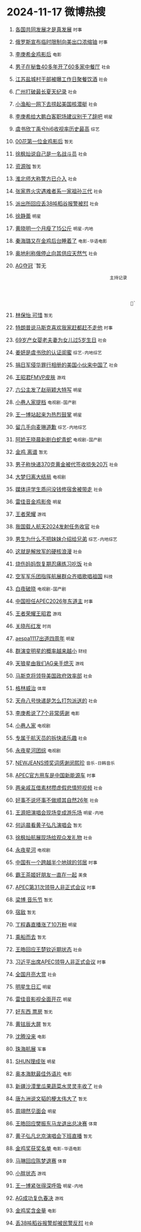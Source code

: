 # 2024-11-17 微博热搜 
1. [各国共同发展才是真发展](https://m.weibo.cn/search?containerid=100103type%3D1%26t%3D10%26q%3D%23%E5%90%84%E5%9B%BD%E5%85%B1%E5%90%8C%E5%8F%91%E5%B1%95%E6%89%8D%E6%98%AF%E7%9C%9F%E5%8F%91%E5%B1%95%23&stream_entry_id=51&isnewpage=1&extparam=seat%3D1%26pos%3D0%26cate%3D10103%26filter_type%3Drealtimehot%26q%3D%2523%25E5%2590%2584%25E5%259B%25BD%25E5%2585%25B1%25E5%2590%258C%25E5%258F%2591%25E5%25B1%2595%25E6%2589%258D%25E6%2598%25AF%25E7%259C%259F%25E5%258F%2591%25E5%25B1%2595%2523%26dgr%3D0%26stream_entry_id%3D51%26c_type%3D51%26display_time%3D1731795750%26pre_seqid%3D1731795750328039712676) `时事` 

2. [俄罗斯宣布临时限制向美出口浓缩铀](https://m.weibo.cn/search?containerid=100103type%3D1%26t%3D10%26q%3D%23%E4%BF%84%E7%BD%97%E6%96%AF%E5%AE%A3%E5%B8%83%E4%B8%B4%E6%97%B6%E9%99%90%E5%88%B6%E5%90%91%E7%BE%8E%E5%87%BA%E5%8F%A3%E6%B5%93%E7%BC%A9%E9%93%80%23&stream_entry_id=31&isnewpage=1&extparam=seat%3D1%26filter_type%3Drealtimehot%26flag%3D2%26lcate%3D5001%26band_rank%3D1%26pos%3D0%26cate%3D5001%26c_type%3D31%26q%3D%2523%25E4%25BF%2584%25E7%25BD%2597%25E6%2596%25AF%25E5%25AE%25A3%25E5%25B8%2583%25E4%25B8%25B4%25E6%2597%25B6%25E9%2599%2590%25E5%2588%25B6%25E5%2590%2591%25E7%25BE%258E%25E5%2587%25BA%25E5%258F%25A3%25E6%25B5%2593%25E7%25BC%25A9%25E9%2593%2580%2523%26dgr%3D0%26stream_entry_id%3D31%26realpos%3D1%26display_time%3D1731795750%26pre_seqid%3D1731795750328039712676) `时事` 

3. [李庚希金鸡影后](https://m.weibo.cn/search?containerid=100103type%3D1%26t%3D10%26q%3D%23%E6%9D%8E%E5%BA%9A%E5%B8%8C%E9%87%91%E9%B8%A1%E5%BD%B1%E5%90%8E%23&stream_entry_id=31&isnewpage=1&extparam=seat%3D1%26filter_type%3Drealtimehot%26flag%3D0%26lcate%3D5001%26band_rank%3D2%26pos%3D1%26cate%3D5001%26c_type%3D31%26q%3D%2523%25E6%259D%258E%25E5%25BA%259A%25E5%25B8%258C%25E9%2587%2591%25E9%25B8%25A1%25E5%25BD%25B1%25E5%2590%258E%2523%26dgr%3D0%26stream_entry_id%3D31%26realpos%3D2%26display_time%3D1731795750%26pre_seqid%3D1731795750328039712676) `电影` 

4. [男子在秘鲁40多年开了60多家中餐厅](https://m.weibo.cn/search?containerid=100103type%3D1%26t%3D10%26q%3D%23%E7%94%B7%E5%AD%90%E5%9C%A8%E7%A7%98%E9%B2%8140%E5%A4%9A%E5%B9%B4%E5%BC%80%E4%BA%8660%E5%A4%9A%E5%AE%B6%E4%B8%AD%E9%A4%90%E5%8E%85%23&stream_entry_id=31&isnewpage=1&extparam=seat%3D1%26filter_type%3Drealtimehot%26flag%3D0%26lcate%3D5001%26band_rank%3D3%26pos%3D2%26cate%3D5001%26c_type%3D31%26q%3D%2523%25E7%2594%25B7%25E5%25AD%2590%25E5%259C%25A8%25E7%25A7%2598%25E9%25B2%258140%25E5%25A4%259A%25E5%25B9%25B4%25E5%25BC%2580%25E4%25BA%258660%25E5%25A4%259A%25E5%25AE%25B6%25E4%25B8%25AD%25E9%25A4%2590%25E5%258E%2585%2523%26dgr%3D0%26stream_entry_id%3D31%26realpos%3D3%26display_time%3D1731795750%26pre_seqid%3D1731795750328039712676) `社会` 

5. [江苏盐城村干部被曝工作日聚餐饮酒](https://m.weibo.cn/search?containerid=100103type%3D1%26t%3D10%26q%3D%23%E6%B1%9F%E8%8B%8F%E7%9B%90%E5%9F%8E%E6%9D%91%E5%B9%B2%E9%83%A8%E8%A2%AB%E6%9B%9D%E5%B7%A5%E4%BD%9C%E6%97%A5%E8%81%9A%E9%A4%90%E9%A5%AE%E9%85%92%23&stream_entry_id=31&isnewpage=1&extparam=seat%3D1%26filter_type%3Drealtimehot%26flag%3D0%26lcate%3D5001%26band_rank%3D4%26pos%3D3%26cate%3D5001%26c_type%3D31%26q%3D%2523%25E6%25B1%259F%25E8%258B%258F%25E7%259B%2590%25E5%259F%258E%25E6%259D%2591%25E5%25B9%25B2%25E9%2583%25A8%25E8%25A2%25AB%25E6%259B%259D%25E5%25B7%25A5%25E4%25BD%259C%25E6%2597%25A5%25E8%2581%259A%25E9%25A4%2590%25E9%25A5%25AE%25E9%2585%2592%2523%26dgr%3D0%26stream_entry_id%3D31%26realpos%3D4%26display_time%3D1731795750%26pre_seqid%3D1731795750328039712676) `社会` 

6. [广州打破最长夏天纪录](https://m.weibo.cn/search?containerid=100103type%3D1%26t%3D10%26q%3D%23%E5%B9%BF%E5%B7%9E%E6%89%93%E7%A0%B4%E6%9C%80%E9%95%BF%E5%A4%8F%E5%A4%A9%E7%BA%AA%E5%BD%95%23&stream_entry_id=31&isnewpage=1&extparam=seat%3D1%26filter_type%3Drealtimehot%26flag%3D0%26lcate%3D5001%26band_rank%3D5%26pos%3D4%26cate%3D5001%26c_type%3D31%26q%3D%2523%25E5%25B9%25BF%25E5%25B7%259E%25E6%2589%2593%25E7%25A0%25B4%25E6%259C%2580%25E9%2595%25BF%25E5%25A4%258F%25E5%25A4%25A9%25E7%25BA%25AA%25E5%25BD%2595%2523%26dgr%3D0%26stream_entry_id%3D31%26realpos%3D5%26display_time%3D1731795750%26pre_seqid%3D1731795750328039712676) `社会` 

7. [小渔船一网下去捞起美国核潜艇](https://m.weibo.cn/search?containerid=100103type%3D1%26t%3D10%26q%3D%23%E5%B0%8F%E6%B8%94%E8%88%B9%E4%B8%80%E7%BD%91%E4%B8%8B%E5%8E%BB%E6%8D%9E%E8%B5%B7%E7%BE%8E%E5%9B%BD%E6%A0%B8%E6%BD%9C%E8%89%87%23&stream_entry_id=31&isnewpage=1&extparam=seat%3D1%26filter_type%3Drealtimehot%26flag%3D0%26lcate%3D5001%26band_rank%3D6%26pos%3D5%26cate%3D5001%26c_type%3D31%26q%3D%2523%25E5%25B0%258F%25E6%25B8%2594%25E8%2588%25B9%25E4%25B8%2580%25E7%25BD%2591%25E4%25B8%258B%25E5%258E%25BB%25E6%258D%259E%25E8%25B5%25B7%25E7%25BE%258E%25E5%259B%25BD%25E6%25A0%25B8%25E6%25BD%259C%25E8%2589%2587%2523%26dgr%3D0%26stream_entry_id%3D31%26realpos%3D6%26display_time%3D1731795750%26pre_seqid%3D1731795750328039712676) `社会` 

8. [李庚希给大鹏白客职场建议别干了辞吧](https://m.weibo.cn/search?containerid=100103type%3D1%26t%3D10%26q%3D%E6%9D%8E%E5%BA%9A%E5%B8%8C%E7%BB%99%E5%A4%A7%E9%B9%8F%E7%99%BD%E5%AE%A2%E8%81%8C%E5%9C%BA%E5%BB%BA%E8%AE%AE%E5%88%AB%E5%B9%B2%E4%BA%86%E8%BE%9E%E5%90%A7&stream_entry_id=31&isnewpage=1&extparam=seat%3D1%26filter_type%3Drealtimehot%26flag%3D1%26lcate%3D5001%26band_rank%3D7%26pos%3D6%26cate%3D5001%26c_type%3D31%26q%3D%25E6%259D%258E%25E5%25BA%259A%25E5%25B8%258C%25E7%25BB%2599%25E5%25A4%25A7%25E9%25B9%258F%25E7%2599%25BD%25E5%25AE%25A2%25E8%2581%258C%25E5%259C%25BA%25E5%25BB%25BA%25E8%25AE%25AE%25E5%2588%25AB%25E5%25B9%25B2%25E4%25BA%2586%25E8%25BE%259E%25E5%2590%25A7%26dgr%3D0%26stream_entry_id%3D31%26realpos%3D7%26display_time%3D1731795750%26pre_seqid%3D1731795750328039712676) `明星` 

9. [虞书欣丁禹兮hi6收视率历史最高](https://m.weibo.cn/search?containerid=100103type%3D1%26t%3D10%26q%3D%23%E8%99%9E%E4%B9%A6%E6%AC%A3%E4%B8%81%E7%A6%B9%E5%85%AEhi6%E6%94%B6%E8%A7%86%E7%8E%87%E5%8E%86%E5%8F%B2%E6%9C%80%E9%AB%98%23&stream_entry_id=31&isnewpage=1&extparam=seat%3D1%26filter_type%3Drealtimehot%26flag%3D0%26lcate%3D5001%26band_rank%3D8%26pos%3D7%26cate%3D5001%26c_type%3D31%26q%3D%2523%25E8%2599%259E%25E4%25B9%25A6%25E6%25AC%25A3%25E4%25B8%2581%25E7%25A6%25B9%25E5%2585%25AEhi6%25E6%2594%25B6%25E8%25A7%2586%25E7%258E%2587%25E5%258E%2586%25E5%258F%25B2%25E6%259C%2580%25E9%25AB%2598%2523%26dgr%3D0%26stream_entry_id%3D31%26realpos%3D8%26display_time%3D1731795750%26pre_seqid%3D1731795750328039712676) `综艺` 

10. [00花第一位金鸡影后](https://m.weibo.cn/search?containerid=100103type%3D1%26t%3D10%26q%3D00%E8%8A%B1%E7%AC%AC%E4%B8%80%E4%BD%8D%E9%87%91%E9%B8%A1%E5%BD%B1%E5%90%8E&stream_entry_id=31&isnewpage=1&extparam=seat%3D1%26filter_type%3Drealtimehot%26flag%3D0%26lcate%3D5001%26band_rank%3D9%26pos%3D8%26cate%3D5001%26c_type%3D31%26q%3D00%25E8%258A%25B1%25E7%25AC%25AC%25E4%25B8%2580%25E4%25BD%258D%25E9%2587%2591%25E9%25B8%25A1%25E5%25BD%25B1%25E5%2590%258E%26dgr%3D0%26stream_entry_id%3D31%26realpos%3D9%26display_time%3D1731795750%26pre_seqid%3D1731795750328039712676) `暂无` 

11. [徐枫灿说自己是一名战斗员](https://m.weibo.cn/search?containerid=100103type%3D1%26t%3D10%26q%3D%23%E5%BE%90%E6%9E%AB%E7%81%BF%E8%AF%B4%E8%87%AA%E5%B7%B1%E6%98%AF%E4%B8%80%E5%90%8D%E6%88%98%E6%96%97%E5%91%98%23&stream_entry_id=31&isnewpage=1&extparam=seat%3D1%26filter_type%3Drealtimehot%26flag%3D1%26lcate%3D5001%26band_rank%3D10%26pos%3D9%26cate%3D5001%26c_type%3D31%26q%3D%2523%25E5%25BE%2590%25E6%259E%25AB%25E7%2581%25BF%25E8%25AF%25B4%25E8%2587%25AA%25E5%25B7%25B1%25E6%2598%25AF%25E4%25B8%2580%25E5%2590%258D%25E6%2588%2598%25E6%2596%2597%25E5%2591%2598%2523%26dgr%3D0%26stream_entry_id%3D31%26realpos%3D10%26display_time%3D1731795750%26pre_seqid%3D1731795750328039712676) `社会` 

12. [资源咖](https://m.weibo.cn/search?containerid=100103type%3D1%26t%3D10%26q%3D%E8%B5%84%E6%BA%90%E5%92%96&stream_entry_id=31&isnewpage=1&extparam=seat%3D1%26filter_type%3Drealtimehot%26flag%3D2%26lcate%3D5001%26band_rank%3D11%26pos%3D10%26cate%3D5001%26c_type%3D31%26q%3D%25E8%25B5%2584%25E6%25BA%2590%25E5%2592%2596%26dgr%3D0%26stream_entry_id%3D31%26realpos%3D11%26display_time%3D1731795750%26pre_seqid%3D1731795750328039712676) `暂无` 

13. [淮北师大称警方已介入](https://m.weibo.cn/search?containerid=100103type%3D1%26t%3D10%26q%3D%23%E6%B7%AE%E5%8C%97%E5%B8%88%E5%A4%A7%E7%A7%B0%E8%AD%A6%E6%96%B9%E5%B7%B2%E4%BB%8B%E5%85%A5%23&stream_entry_id=31&isnewpage=1&extparam=seat%3D1%26filter_type%3Drealtimehot%26flag%3D2%26lcate%3D5001%26band_rank%3D12%26pos%3D11%26cate%3D5001%26c_type%3D31%26q%3D%2523%25E6%25B7%25AE%25E5%258C%2597%25E5%25B8%2588%25E5%25A4%25A7%25E7%25A7%25B0%25E8%25AD%25A6%25E6%2596%25B9%25E5%25B7%25B2%25E4%25BB%258B%25E5%2585%25A5%2523%26dgr%3D0%26stream_entry_id%3D31%26realpos%3D12%26display_time%3D1731795750%26pre_seqid%3D1731795750328039712676) `社会` 

14. [张家界火灾遇难者系一家祖孙三代](https://m.weibo.cn/search?containerid=100103type%3D1%26t%3D10%26q%3D%23%E5%BC%A0%E5%AE%B6%E7%95%8C%E7%81%AB%E7%81%BE%E9%81%87%E9%9A%BE%E8%80%85%E7%B3%BB%E4%B8%80%E5%AE%B6%E7%A5%96%E5%AD%99%E4%B8%89%E4%BB%A3%23&stream_entry_id=31&isnewpage=1&extparam=seat%3D1%26filter_type%3Drealtimehot%26flag%3D2%26lcate%3D5001%26band_rank%3D13%26pos%3D12%26cate%3D5001%26c_type%3D31%26q%3D%2523%25E5%25BC%25A0%25E5%25AE%25B6%25E7%2595%258C%25E7%2581%25AB%25E7%2581%25BE%25E9%2581%2587%25E9%259A%25BE%25E8%2580%2585%25E7%25B3%25BB%25E4%25B8%2580%25E5%25AE%25B6%25E7%25A5%2596%25E5%25AD%2599%25E4%25B8%2589%25E4%25BB%25A3%2523%26dgr%3D0%26stream_entry_id%3D31%26realpos%3D13%26display_time%3D1731795750%26pre_seqid%3D1731795750328039712676) `社会` 

15. [派出所回应丢38吨稻谷报警被怼](https://m.weibo.cn/search?containerid=100103type%3D1%26t%3D10%26q%3D%23%E6%B4%BE%E5%87%BA%E6%89%80%E5%9B%9E%E5%BA%94%E4%B8%A238%E5%90%A8%E7%A8%BB%E8%B0%B7%E6%8A%A5%E8%AD%A6%E8%A2%AB%E6%80%BC%23&stream_entry_id=31&isnewpage=1&extparam=seat%3D1%26filter_type%3Drealtimehot%26flag%3D0%26lcate%3D5001%26band_rank%3D14%26pos%3D13%26cate%3D5001%26c_type%3D31%26q%3D%2523%25E6%25B4%25BE%25E5%2587%25BA%25E6%2589%2580%25E5%259B%259E%25E5%25BA%2594%25E4%25B8%25A238%25E5%2590%25A8%25E7%25A8%25BB%25E8%25B0%25B7%25E6%258A%25A5%25E8%25AD%25A6%25E8%25A2%25AB%25E6%2580%25BC%2523%26dgr%3D0%26stream_entry_id%3D31%26realpos%3D14%26display_time%3D1731795750%26pre_seqid%3D1731795750328039712676) `社会` 

16. [徐静蕾](https://m.weibo.cn/search?containerid=100103type%3D1%26t%3D10%26q%3D%E5%BE%90%E9%9D%99%E8%95%BE&stream_entry_id=31&isnewpage=1&extparam=seat%3D1%26filter_type%3Drealtimehot%26flag%3D2%26lcate%3D5001%26band_rank%3D15%26pos%3D14%26cate%3D5001%26c_type%3D31%26q%3D%25E5%25BE%2590%25E9%259D%2599%25E8%2595%25BE%26dgr%3D0%26stream_entry_id%3D31%26realpos%3D15%26display_time%3D1731795750%26pre_seqid%3D1731795750328039712676) `明星` 

17. [黄晓明一个月瘦了15公斤](https://m.weibo.cn/search?containerid=100103type%3D1%26t%3D10%26q%3D%E9%BB%84%E6%99%93%E6%98%8E%E4%B8%80%E4%B8%AA%E6%9C%88%E7%98%A6%E4%BA%8615%E5%85%AC%E6%96%A4&stream_entry_id=31&isnewpage=1&extparam=seat%3D1%26filter_type%3Drealtimehot%26flag%3D2%26lcate%3D5001%26band_rank%3D16%26pos%3D15%26cate%3D5001%26c_type%3D31%26q%3D%25E9%25BB%2584%25E6%2599%2593%25E6%2598%258E%25E4%25B8%2580%25E4%25B8%25AA%25E6%259C%2588%25E7%2598%25A6%25E4%25BA%258615%25E5%2585%25AC%25E6%2596%25A4%26dgr%3D0%26stream_entry_id%3D31%26realpos%3D16%26display_time%3D1731795750%26pre_seqid%3D1731795750328039712676) `明星-内地` 

18. [秦海璐又在金鸡后台睡着了](https://m.weibo.cn/search?containerid=100103type%3D1%26t%3D10%26q%3D%E7%A7%A6%E6%B5%B7%E7%92%90%E5%8F%88%E5%9C%A8%E9%87%91%E9%B8%A1%E5%90%8E%E5%8F%B0%E7%9D%A1%E7%9D%80%E4%BA%86&stream_entry_id=31&isnewpage=1&extparam=seat%3D1%26filter_type%3Drealtimehot%26flag%3D0%26lcate%3D5001%26band_rank%3D17%26pos%3D16%26cate%3D5001%26c_type%3D31%26q%3D%25E7%25A7%25A6%25E6%25B5%25B7%25E7%2592%2590%25E5%258F%2588%25E5%259C%25A8%25E9%2587%2591%25E9%25B8%25A1%25E5%2590%258E%25E5%258F%25B0%25E7%259D%25A1%25E7%259D%2580%25E4%25BA%2586%26dgr%3D0%26stream_entry_id%3D31%26realpos%3D17%26display_time%3D1731795750%26pre_seqid%3D1731795750328039712676) `电影-华语电影` 

19. [奥地利称俄停止向其供应天然气](https://m.weibo.cn/search?containerid=100103type%3D1%26t%3D10%26q%3D%23%E5%A5%A5%E5%9C%B0%E5%88%A9%E7%A7%B0%E4%BF%84%E5%81%9C%E6%AD%A2%E5%90%91%E5%85%B6%E4%BE%9B%E5%BA%94%E5%A4%A9%E7%84%B6%E6%B0%94%23&stream_entry_id=31&isnewpage=1&extparam=seat%3D1%26filter_type%3Drealtimehot%26flag%3D0%26lcate%3D5001%26band_rank%3D18%26pos%3D17%26cate%3D5001%26c_type%3D31%26q%3D%2523%25E5%25A5%25A5%25E5%259C%25B0%25E5%2588%25A9%25E7%25A7%25B0%25E4%25BF%2584%25E5%2581%259C%25E6%25AD%25A2%25E5%2590%2591%25E5%2585%25B6%25E4%25BE%259B%25E5%25BA%2594%25E5%25A4%25A9%25E7%2584%25B6%25E6%25B0%2594%2523%26dgr%3D0%26stream_entry_id%3D31%26realpos%3D18%26display_time%3D1731795750%26pre_seqid%3D1731795750328039712676) `社会` 

20. [AG夺冠](https://m.weibo.cn/search?containerid=100103type%3D1%26t%3D10%26q%3DAG%E5%A4%BA%E5%86%A0&stream_entry_id=31&isnewpage=1&extparam=seat%3D1%26filter_type%3Drealtimehot%26flag%3D0%26lcate%3D5001%26band_rank%3D19%26pos%3D18%26cate%3D5001%26c_type%3D31%26q%3DAG%25E5%25A4%25BA%25E5%2586%25A0%26dgr%3D0%26stream_entry_id%3D31%26realpos%3D19%26display_time%3D1731795750%26pre_seqid%3D1731795750328039712676) `暂无
                                    
                                                        
                                            主持记录
                        
                                                    
                        
                        
                                                    ` 

21. [林保怡 可惜](https://m.weibo.cn/search?containerid=100103type%3D1%26t%3D10%26q%3D%E6%9E%97%E4%BF%9D%E6%80%A1+%E5%8F%AF%E6%83%9C&stream_entry_id=31&isnewpage=1&extparam=seat%3D1%26filter_type%3Drealtimehot%26flag%3D0%26lcate%3D5001%26band_rank%3D20%26pos%3D19%26cate%3D5001%26c_type%3D31%26q%3D%25E6%259E%2597%25E4%25BF%259D%25E6%2580%25A1%2520%25E5%258F%25AF%25E6%2583%259C%26dgr%3D0%26stream_entry_id%3D31%26realpos%3D20%26display_time%3D1731795750%26pre_seqid%3D1731795750328039712676) `暂无` 

22. [特朗普说马斯克喜欢我家赶都赶不走他](https://m.weibo.cn/search?containerid=100103type%3D1%26t%3D10%26q%3D%23%E7%89%B9%E6%9C%97%E6%99%AE%E8%AF%B4%E9%A9%AC%E6%96%AF%E5%85%8B%E5%96%9C%E6%AC%A2%E6%88%91%E5%AE%B6%E8%B5%B6%E9%83%BD%E8%B5%B6%E4%B8%8D%E8%B5%B0%E4%BB%96%23&stream_entry_id=31&isnewpage=1&extparam=seat%3D1%26filter_type%3Drealtimehot%26flag%3D2%26lcate%3D5001%26band_rank%3D21%26pos%3D20%26cate%3D5001%26c_type%3D31%26q%3D%2523%25E7%2589%25B9%25E6%259C%2597%25E6%2599%25AE%25E8%25AF%25B4%25E9%25A9%25AC%25E6%2596%25AF%25E5%2585%258B%25E5%2596%259C%25E6%25AC%25A2%25E6%2588%2591%25E5%25AE%25B6%25E8%25B5%25B6%25E9%2583%25BD%25E8%25B5%25B6%25E4%25B8%258D%25E8%25B5%25B0%25E4%25BB%2596%2523%26dgr%3D0%26stream_entry_id%3D31%26realpos%3D21%26display_time%3D1731795750%26pre_seqid%3D1731795750328039712676) `时事` 

23. [69岁产女婴老夫妻为女儿过5岁生日](https://m.weibo.cn/search?containerid=100103type%3D1%26t%3D10%26q%3D%2369%E5%B2%81%E4%BA%A7%E5%A5%B3%E5%A9%B4%E8%80%81%E5%A4%AB%E5%A6%BB%E4%B8%BA%E5%A5%B3%E5%84%BF%E8%BF%875%E5%B2%81%E7%94%9F%E6%97%A5%23&stream_entry_id=31&isnewpage=1&extparam=seat%3D1%26filter_type%3Drealtimehot%26flag%3D32768%26lcate%3D5001%26band_rank%3D22%26pos%3D21%26cate%3D5001%26c_type%3D31%26q%3D%252369%25E5%25B2%2581%25E4%25BA%25A7%25E5%25A5%25B3%25E5%25A9%25B4%25E8%2580%2581%25E5%25A4%25AB%25E5%25A6%25BB%25E4%25B8%25BA%25E5%25A5%25B3%25E5%2584%25BF%25E8%25BF%25875%25E5%25B2%2581%25E7%2594%259F%25E6%2597%25A5%2523%26dgr%3D0%26stream_entry_id%3D31%26realpos%3D22%26display_time%3D1731795750%26pre_seqid%3D1731795750328039712676) `社会` 

24. [姜妍是虞书欣的认证闺蜜](https://m.weibo.cn/search?containerid=100103type%3D1%26t%3D10%26q%3D%23%E5%A7%9C%E5%A6%8D%E6%98%AF%E8%99%9E%E4%B9%A6%E6%AC%A3%E7%9A%84%E8%AE%A4%E8%AF%81%E9%97%BA%E8%9C%9C%23&stream_entry_id=31&isnewpage=1&extparam=seat%3D1%26filter_type%3Drealtimehot%26flag%3D0%26lcate%3D5001%26band_rank%3D23%26pos%3D22%26cate%3D5001%26c_type%3D31%26q%3D%2523%25E5%25A7%259C%25E5%25A6%258D%25E6%2598%25AF%25E8%2599%259E%25E4%25B9%25A6%25E6%25AC%25A3%25E7%259A%2584%25E8%25AE%25A4%25E8%25AF%2581%25E9%2597%25BA%25E8%259C%259C%2523%26dgr%3D0%26stream_entry_id%3D31%26realpos%3D23%26display_time%3D1731795750%26pre_seqid%3D1731795750328039712676) `综艺-内地综艺` 

25. [捐日军侵华罪行相册的美国小伙来中国了](https://m.weibo.cn/search?containerid=100103type%3D1%26t%3D10%26q%3D%23%E6%8D%90%E6%97%A5%E5%86%9B%E4%BE%B5%E5%8D%8E%E7%BD%AA%E8%A1%8C%E7%9B%B8%E5%86%8C%E7%9A%84%E7%BE%8E%E5%9B%BD%E5%B0%8F%E4%BC%99%E6%9D%A5%E4%B8%AD%E5%9B%BD%E4%BA%86%23&stream_entry_id=31&isnewpage=1&extparam=seat%3D1%26filter_type%3Drealtimehot%26flag%3D0%26lcate%3D5001%26band_rank%3D24%26pos%3D23%26cate%3D5001%26c_type%3D31%26q%3D%2523%25E6%258D%2590%25E6%2597%25A5%25E5%2586%259B%25E4%25BE%25B5%25E5%258D%258E%25E7%25BD%25AA%25E8%25A1%258C%25E7%259B%25B8%25E5%2586%258C%25E7%259A%2584%25E7%25BE%258E%25E5%259B%25BD%25E5%25B0%258F%25E4%25BC%2599%25E6%259D%25A5%25E4%25B8%25AD%25E5%259B%25BD%25E4%25BA%2586%2523%26dgr%3D0%26stream_entry_id%3D31%26realpos%3D24%26display_time%3D1731795750%26pre_seqid%3D1731795750328039712676) `社会` 

26. [王昭君FMVP皮肤](https://m.weibo.cn/search?containerid=100103type%3D1%26t%3D10%26q%3D%23%E7%8E%8B%E6%98%AD%E5%90%9BFMVP%E7%9A%AE%E8%82%A4%23&stream_entry_id=31&isnewpage=1&extparam=seat%3D1%26filter_type%3Drealtimehot%26flag%3D0%26lcate%3D5001%26band_rank%3D25%26pos%3D24%26cate%3D5001%26c_type%3D31%26q%3D%2523%25E7%258E%258B%25E6%2598%25AD%25E5%2590%259BFMVP%25E7%259A%25AE%25E8%2582%25A4%2523%26dgr%3D0%26stream_entry_id%3D31%26realpos%3D25%26display_time%3D1731795750%26pre_seqid%3D1731795750328039712676) `游戏` 

27. [六公主发了赵丽颖大特写](https://m.weibo.cn/search?containerid=100103type%3D1%26t%3D10%26q%3D%23%E5%85%AD%E5%85%AC%E4%B8%BB%E5%8F%91%E4%BA%86%E8%B5%B5%E4%B8%BD%E9%A2%96%E5%A4%A7%E7%89%B9%E5%86%99%23&stream_entry_id=31&isnewpage=1&extparam=seat%3D1%26filter_type%3Drealtimehot%26flag%3D0%26lcate%3D5001%26band_rank%3D26%26pos%3D25%26cate%3D5001%26c_type%3D31%26q%3D%2523%25E5%2585%25AD%25E5%2585%25AC%25E4%25B8%25BB%25E5%258F%2591%25E4%25BA%2586%25E8%25B5%25B5%25E4%25B8%25BD%25E9%25A2%2596%25E5%25A4%25A7%25E7%2589%25B9%25E5%2586%2599%2523%26dgr%3D0%26stream_entry_id%3D31%26realpos%3D26%26display_time%3D1731795750%26pre_seqid%3D1731795750328039712676) `明星` 

28. [小巷人家提档](https://m.weibo.cn/search?containerid=100103type%3D1%26t%3D10%26q%3D%23%E5%B0%8F%E5%B7%B7%E4%BA%BA%E5%AE%B6%E6%8F%90%E6%A1%A3%23&stream_entry_id=31&isnewpage=1&extparam=seat%3D1%26filter_type%3Drealtimehot%26flag%3D0%26lcate%3D5001%26band_rank%3D27%26pos%3D26%26cate%3D5001%26c_type%3D31%26q%3D%2523%25E5%25B0%258F%25E5%25B7%25B7%25E4%25BA%25BA%25E5%25AE%25B6%25E6%258F%2590%25E6%25A1%25A3%2523%26dgr%3D0%26stream_entry_id%3D31%26realpos%3D27%26display_time%3D1731795750%26pre_seqid%3D1731795750328039712676) `电视剧-国产剧` 

29. [王一博站起来为热烈鼓掌](https://m.weibo.cn/search?containerid=100103type%3D1%26t%3D10%26q%3D%23%E7%8E%8B%E4%B8%80%E5%8D%9A%E7%AB%99%E8%B5%B7%E6%9D%A5%E4%B8%BA%E7%83%AD%E7%83%88%E9%BC%93%E6%8E%8C%23&stream_entry_id=31&isnewpage=1&extparam=seat%3D1%26filter_type%3Drealtimehot%26flag%3D0%26lcate%3D5001%26band_rank%3D28%26pos%3D27%26cate%3D5001%26c_type%3D31%26q%3D%2523%25E7%258E%258B%25E4%25B8%2580%25E5%258D%259A%25E7%25AB%2599%25E8%25B5%25B7%25E6%259D%25A5%25E4%25B8%25BA%25E7%2583%25AD%25E7%2583%2588%25E9%25BC%2593%25E6%258E%258C%2523%26dgr%3D0%26stream_entry_id%3D31%26realpos%3D28%26display_time%3D1731795750%26pre_seqid%3D1731795750328039712676) `明星` 

30. [留几手向麦琳道歉](https://m.weibo.cn/search?containerid=100103type%3D1%26t%3D10%26q%3D%23%E7%95%99%E5%87%A0%E6%89%8B%E5%90%91%E9%BA%A6%E7%90%B3%E9%81%93%E6%AD%89%23&stream_entry_id=31&isnewpage=1&extparam=seat%3D1%26filter_type%3Drealtimehot%26flag%3D0%26lcate%3D5001%26band_rank%3D29%26pos%3D28%26cate%3D5001%26c_type%3D31%26q%3D%2523%25E7%2595%2599%25E5%2587%25A0%25E6%2589%258B%25E5%2590%2591%25E9%25BA%25A6%25E7%2590%25B3%25E9%2581%2593%25E6%25AD%2589%2523%26dgr%3D0%26stream_entry_id%3D31%26realpos%3D29%26display_time%3D1731795750%26pre_seqid%3D1731795750328039712676) `综艺-内地综艺` 

31. [阿娇王晓晨新剧白蛇青蛇](https://m.weibo.cn/search?containerid=100103type%3D1%26t%3D10%26q%3D%E9%98%BF%E5%A8%87%E7%8E%8B%E6%99%93%E6%99%A8%E6%96%B0%E5%89%A7%E7%99%BD%E8%9B%87%E9%9D%92%E8%9B%87&stream_entry_id=31&isnewpage=1&extparam=seat%3D1%26filter_type%3Drealtimehot%26flag%3D0%26lcate%3D5001%26band_rank%3D30%26pos%3D29%26cate%3D5001%26c_type%3D31%26q%3D%25E9%2598%25BF%25E5%25A8%2587%25E7%258E%258B%25E6%2599%2593%25E6%2599%25A8%25E6%2596%25B0%25E5%2589%25A7%25E7%2599%25BD%25E8%259B%2587%25E9%259D%2592%25E8%259B%2587%26dgr%3D0%26stream_entry_id%3D31%26realpos%3D30%26display_time%3D1731795750%26pre_seqid%3D1731795750328039712676) `电视剧-国产剧` 

32. [金鸡 离谱](https://m.weibo.cn/search?containerid=100103type%3D1%26t%3D10%26q%3D%E9%87%91%E9%B8%A1+%E7%A6%BB%E8%B0%B1&stream_entry_id=31&isnewpage=1&extparam=seat%3D1%26filter_type%3Drealtimehot%26flag%3D0%26lcate%3D5001%26band_rank%3D31%26pos%3D30%26cate%3D5001%26c_type%3D31%26q%3D%25E9%2587%2591%25E9%25B8%25A1%2520%25E7%25A6%25BB%25E8%25B0%25B1%26dgr%3D0%26stream_entry_id%3D31%26realpos%3D31%26display_time%3D1731795750%26pre_seqid%3D1731795750328039712676) `暂无` 

33. [男子称快递370克黄金被代签收损失20万](https://m.weibo.cn/search?containerid=100103type%3D1%26t%3D10%26q%3D%23%E7%94%B7%E5%AD%90%E7%A7%B0%E5%BF%AB%E9%80%92370%E5%85%8B%E9%BB%84%E9%87%91%E8%A2%AB%E4%BB%A3%E7%AD%BE%E6%94%B6%E6%8D%9F%E5%A4%B120%E4%B8%87%23&stream_entry_id=31&isnewpage=1&extparam=seat%3D1%26filter_type%3Drealtimehot%26flag%3D0%26lcate%3D5001%26band_rank%3D32%26pos%3D31%26cate%3D5001%26c_type%3D31%26q%3D%2523%25E7%2594%25B7%25E5%25AD%2590%25E7%25A7%25B0%25E5%25BF%25AB%25E9%2580%2592370%25E5%2585%258B%25E9%25BB%2584%25E9%2587%2591%25E8%25A2%25AB%25E4%25BB%25A3%25E7%25AD%25BE%25E6%2594%25B6%25E6%258D%259F%25E5%25A4%25B120%25E4%25B8%2587%2523%26dgr%3D0%26stream_entry_id%3D31%26realpos%3D32%26display_time%3D1731795750%26pre_seqid%3D1731795750328039712676) `社会` 

34. [大梦归离大结局](https://m.weibo.cn/search?containerid=100103type%3D1%26t%3D10%26q%3D%23%E5%A4%A7%E6%A2%A6%E5%BD%92%E7%A6%BB%E5%A4%A7%E7%BB%93%E5%B1%80%23&stream_entry_id=31&isnewpage=1&extparam=seat%3D1%26filter_type%3Drealtimehot%26flag%3D0%26lcate%3D5001%26band_rank%3D33%26pos%3D32%26cate%3D5001%26c_type%3D31%26q%3D%2523%25E5%25A4%25A7%25E6%25A2%25A6%25E5%25BD%2592%25E7%25A6%25BB%25E5%25A4%25A7%25E7%25BB%2593%25E5%25B1%2580%2523%26dgr%3D0%26stream_entry_id%3D31%26realpos%3D33%26display_time%3D1731795750%26pre_seqid%3D1731795750328039712676) `电视剧` 

35. [媒体评学生质问没钱修宿舍被带走](https://m.weibo.cn/search?containerid=100103type%3D1%26t%3D10%26q%3D%23%E5%AA%92%E4%BD%93%E8%AF%84%E5%AD%A6%E7%94%9F%E8%B4%A8%E9%97%AE%E6%B2%A1%E9%92%B1%E4%BF%AE%E5%AE%BF%E8%88%8D%E8%A2%AB%E5%B8%A6%E8%B5%B0%23&stream_entry_id=31&isnewpage=1&extparam=seat%3D1%26filter_type%3Drealtimehot%26flag%3D1%26lcate%3D5001%26band_rank%3D34%26pos%3D33%26cate%3D5001%26c_type%3D31%26q%3D%2523%25E5%25AA%2592%25E4%25BD%2593%25E8%25AF%2584%25E5%25AD%25A6%25E7%2594%259F%25E8%25B4%25A8%25E9%2597%25AE%25E6%25B2%25A1%25E9%2592%25B1%25E4%25BF%25AE%25E5%25AE%25BF%25E8%2588%258D%25E8%25A2%25AB%25E5%25B8%25A6%25E8%25B5%25B0%2523%26dgr%3D0%26stream_entry_id%3D31%26realpos%3D34%26display_time%3D1731795750%26pre_seqid%3D1731795750328039712676) `社会` 

36. [雷佳音金鸡影帝](https://m.weibo.cn/search?containerid=100103type%3D1%26t%3D10%26q%3D%23%E9%9B%B7%E4%BD%B3%E9%9F%B3%E9%87%91%E9%B8%A1%E5%BD%B1%E5%B8%9D%23&stream_entry_id=31&isnewpage=1&extparam=seat%3D1%26filter_type%3Drealtimehot%26flag%3D0%26lcate%3D5001%26band_rank%3D35%26pos%3D34%26cate%3D5001%26c_type%3D31%26q%3D%2523%25E9%259B%25B7%25E4%25BD%25B3%25E9%259F%25B3%25E9%2587%2591%25E9%25B8%25A1%25E5%25BD%25B1%25E5%25B8%259D%2523%26dgr%3D0%26stream_entry_id%3D31%26realpos%3D35%26display_time%3D1731795750%26pre_seqid%3D1731795750328039712676) `明星` 

37. [王者荣耀](https://m.weibo.cn/search?containerid=100103type%3D1%26t%3D10%26q%3D%E7%8E%8B%E8%80%85%E8%8D%A3%E8%80%80&stream_entry_id=31&isnewpage=1&extparam=seat%3D1%26filter_type%3Drealtimehot%26flag%3D0%26lcate%3D5001%26band_rank%3D36%26pos%3D35%26cate%3D5001%26c_type%3D31%26q%3D%25E7%258E%258B%25E8%2580%2585%25E8%258D%25A3%25E8%2580%2580%26dgr%3D0%26stream_entry_id%3D31%26realpos%3D36%26display_time%3D1731795750%26pre_seqid%3D1731795750328039712676) `游戏` 

38. [我国载人航天2024发射任务收官](https://m.weibo.cn/search?containerid=100103type%3D1%26t%3D10%26q%3D%23%E6%88%91%E5%9B%BD%E8%BD%BD%E4%BA%BA%E8%88%AA%E5%A4%A92024%E5%8F%91%E5%B0%84%E4%BB%BB%E5%8A%A1%E6%94%B6%E5%AE%98%23&stream_entry_id=31&isnewpage=1&extparam=seat%3D1%26filter_type%3Drealtimehot%26flag%3D1%26lcate%3D5001%26band_rank%3D37%26pos%3D36%26cate%3D5001%26c_type%3D31%26q%3D%2523%25E6%2588%2591%25E5%259B%25BD%25E8%25BD%25BD%25E4%25BA%25BA%25E8%2588%25AA%25E5%25A4%25A92024%25E5%258F%2591%25E5%25B0%2584%25E4%25BB%25BB%25E5%258A%25A1%25E6%2594%25B6%25E5%25AE%2598%2523%26dgr%3D0%26stream_entry_id%3D31%26realpos%3D37%26display_time%3D1731795750%26pre_seqid%3D1731795750328039712676) `社会` 

39. [男生为什么不把妹妹介绍给兄弟](https://m.weibo.cn/search?containerid=100103type%3D1%26t%3D10%26q%3D%E7%94%B7%E7%94%9F%E4%B8%BA%E4%BB%80%E4%B9%88%E4%B8%8D%E6%8A%8A%E5%A6%B9%E5%A6%B9%E4%BB%8B%E7%BB%8D%E7%BB%99%E5%85%84%E5%BC%9F&stream_entry_id=31&isnewpage=1&extparam=seat%3D1%26filter_type%3Drealtimehot%26flag%3D1%26lcate%3D5001%26band_rank%3D38%26pos%3D37%26cate%3D5001%26c_type%3D31%26q%3D%25E7%2594%25B7%25E7%2594%259F%25E4%25B8%25BA%25E4%25BB%2580%25E4%25B9%2588%25E4%25B8%258D%25E6%258A%258A%25E5%25A6%25B9%25E5%25A6%25B9%25E4%25BB%258B%25E7%25BB%258D%25E7%25BB%2599%25E5%2585%2584%25E5%25BC%259F%26dgr%3D0%26stream_entry_id%3D31%26realpos%3D38%26display_time%3D1731795750%26pre_seqid%3D1731795750328039712676) `综艺-内地综艺` 

40. [这就是解放军的硬核浪漫](https://m.weibo.cn/search?containerid=100103type%3D1%26t%3D10%26q%3D%23%E8%BF%99%E5%B0%B1%E6%98%AF%E8%A7%A3%E6%94%BE%E5%86%9B%E7%9A%84%E7%A1%AC%E6%A0%B8%E6%B5%AA%E6%BC%AB%23&stream_entry_id=31&isnewpage=1&extparam=seat%3D1%26filter_type%3Drealtimehot%26flag%3D0%26lcate%3D5001%26band_rank%3D39%26pos%3D38%26cate%3D5001%26c_type%3D31%26q%3D%2523%25E8%25BF%2599%25E5%25B0%25B1%25E6%2598%25AF%25E8%25A7%25A3%25E6%2594%25BE%25E5%2586%259B%25E7%259A%2584%25E7%25A1%25AC%25E6%25A0%25B8%25E6%25B5%25AA%25E6%25BC%25AB%2523%26dgr%3D0%26stream_entry_id%3D31%26realpos%3D39%26display_time%3D1731795750%26pre_seqid%3D1731795750328039712676) `社会` 

41. [烧伤妈妈恢复期忍痛练习吃饭](https://m.weibo.cn/search?containerid=100103type%3D1%26t%3D10%26q%3D%23%E7%83%A7%E4%BC%A4%E5%A6%88%E5%A6%88%E6%81%A2%E5%A4%8D%E6%9C%9F%E5%BF%8D%E7%97%9B%E7%BB%83%E4%B9%A0%E5%90%83%E9%A5%AD%23&stream_entry_id=31&isnewpage=1&extparam=seat%3D1%26filter_type%3Drealtimehot%26flag%3D0%26lcate%3D5001%26band_rank%3D40%26pos%3D39%26cate%3D5001%26c_type%3D31%26q%3D%2523%25E7%2583%25A7%25E4%25BC%25A4%25E5%25A6%2588%25E5%25A6%2588%25E6%2581%25A2%25E5%25A4%258D%25E6%259C%259F%25E5%25BF%258D%25E7%2597%259B%25E7%25BB%2583%25E4%25B9%25A0%25E5%2590%2583%25E9%25A5%25AD%2523%26dgr%3D0%26stream_entry_id%3D31%26realpos%3D40%26display_time%3D1731795750%26pre_seqid%3D1731795750328039712676) `社会` 

42. [空军军乐团指挥航展群众齐唱歌唱祖国](https://m.weibo.cn/search?containerid=100103type%3D1%26t%3D10%26q%3D%23%E7%A9%BA%E5%86%9B%E5%86%9B%E4%B9%90%E5%9B%A2%E6%8C%87%E6%8C%A5%E8%88%AA%E5%B1%95%E7%BE%A4%E4%BC%97%E9%BD%90%E5%94%B1%E6%AD%8C%E5%94%B1%E7%A5%96%E5%9B%BD%23&stream_entry_id=31&isnewpage=1&extparam=seat%3D1%26filter_type%3Drealtimehot%26flag%3D0%26lcate%3D5001%26band_rank%3D41%26pos%3D40%26cate%3D5001%26c_type%3D31%26q%3D%2523%25E7%25A9%25BA%25E5%2586%259B%25E5%2586%259B%25E4%25B9%2590%25E5%259B%25A2%25E6%258C%2587%25E6%258C%25A5%25E8%2588%25AA%25E5%25B1%2595%25E7%25BE%25A4%25E4%25BC%2597%25E9%25BD%2590%25E5%2594%25B1%25E6%25AD%258C%25E5%2594%25B1%25E7%25A5%2596%25E5%259B%25BD%2523%26dgr%3D0%26stream_entry_id%3D31%26realpos%3D41%26display_time%3D1731795750%26pre_seqid%3D1731795750328039712676) `科技` 

43. [白夜破晓](https://m.weibo.cn/search?containerid=100103type%3D1%26t%3D10%26q%3D%E7%99%BD%E5%A4%9C%E7%A0%B4%E6%99%93&stream_entry_id=31&isnewpage=1&extparam=seat%3D1%26filter_type%3Drealtimehot%26flag%3D0%26lcate%3D5001%26band_rank%3D42%26pos%3D41%26cate%3D5001%26c_type%3D31%26q%3D%25E7%2599%25BD%25E5%25A4%259C%25E7%25A0%25B4%25E6%2599%2593%26dgr%3D0%26stream_entry_id%3D31%26realpos%3D42%26display_time%3D1731795750%26pre_seqid%3D1731795750328039712676) `电视剧-国产剧` 

44. [中国担任APEC2026年东道主](https://m.weibo.cn/search?containerid=100103type%3D1%26t%3D10%26q%3D%23%E4%B8%AD%E5%9B%BD%E6%8B%85%E4%BB%BBAPEC2026%E5%B9%B4%E4%B8%9C%E9%81%93%E4%B8%BB%23&stream_entry_id=31&isnewpage=1&extparam=seat%3D1%26filter_type%3Drealtimehot%26flag%3D0%26lcate%3D5001%26band_rank%3D43%26pos%3D42%26cate%3D5001%26c_type%3D31%26q%3D%2523%25E4%25B8%25AD%25E5%259B%25BD%25E6%258B%2585%25E4%25BB%25BBAPEC2026%25E5%25B9%25B4%25E4%25B8%259C%25E9%2581%2593%25E4%25B8%25BB%2523%26dgr%3D0%26stream_entry_id%3D31%26realpos%3D43%26display_time%3D1731795750%26pre_seqid%3D1731795750328039712676) `时事` 

45. [王者荣耀王昭君](https://m.weibo.cn/search?containerid=100103type%3D1%26t%3D10%26q%3D%E7%8E%8B%E8%80%85%E8%8D%A3%E8%80%80%E7%8E%8B%E6%98%AD%E5%90%9B&stream_entry_id=31&isnewpage=1&extparam=seat%3D1%26filter_type%3Drealtimehot%26flag%3D0%26lcate%3D5001%26band_rank%3D44%26pos%3D43%26cate%3D5001%26c_type%3D31%26q%3D%25E7%258E%258B%25E8%2580%2585%25E8%258D%25A3%25E8%2580%2580%25E7%258E%258B%25E6%2598%25AD%25E5%2590%259B%26dgr%3D0%26stream_entry_id%3D31%26realpos%3D44%26display_time%3D1731795750%26pre_seqid%3D1731795750328039712676) `游戏` 

46. [关晓彤红发](https://m.weibo.cn/search?containerid=100103type%3D1%26t%3D10%26q%3D%E5%85%B3%E6%99%93%E5%BD%A4%E7%BA%A2%E5%8F%91&stream_entry_id=31&isnewpage=1&extparam=seat%3D1%26filter_type%3Drealtimehot%26flag%3D0%26lcate%3D5001%26band_rank%3D45%26pos%3D44%26cate%3D5001%26c_type%3D31%26q%3D%25E5%2585%25B3%25E6%2599%2593%25E5%25BD%25A4%25E7%25BA%25A2%25E5%258F%2591%26dgr%3D0%26stream_entry_id%3D31%26realpos%3D45%26display_time%3D1731795750%26pre_seqid%3D1731795750328039712676) `时尚` 

47. [aespa1117出道四周年](https://m.weibo.cn/search?containerid=100103type%3D1%26t%3D10%26q%3D%23aespa1117%E5%87%BA%E9%81%93%E5%9B%9B%E5%91%A8%E5%B9%B4%23&stream_entry_id=31&isnewpage=1&extparam=seat%3D1%26filter_type%3Drealtimehot%26flag%3D0%26lcate%3D5001%26band_rank%3D46%26pos%3D45%26cate%3D5001%26c_type%3D31%26q%3D%2523aespa1117%25E5%2587%25BA%25E9%2581%2593%25E5%259B%259B%25E5%2591%25A8%25E5%25B9%25B4%2523%26dgr%3D0%26stream_entry_id%3D31%26realpos%3D46%26display_time%3D1731795750%26pre_seqid%3D1731795750328039712676) `明星` 

48. [群演变明星的概率越来越小](https://m.weibo.cn/search?containerid=100103type%3D1%26t%3D10%26q%3D%23%E7%BE%A4%E6%BC%94%E5%8F%98%E6%98%8E%E6%98%9F%E7%9A%84%E6%A6%82%E7%8E%87%E8%B6%8A%E6%9D%A5%E8%B6%8A%E5%B0%8F%23&stream_entry_id=31&isnewpage=1&extparam=seat%3D1%26filter_type%3Drealtimehot%26flag%3D0%26lcate%3D5001%26band_rank%3D47%26pos%3D46%26cate%3D5001%26c_type%3D31%26q%3D%2523%25E7%25BE%25A4%25E6%25BC%2594%25E5%258F%2598%25E6%2598%258E%25E6%2598%259F%25E7%259A%2584%25E6%25A6%2582%25E7%258E%2587%25E8%25B6%258A%25E6%259D%25A5%25E8%25B6%258A%25E5%25B0%258F%2523%26dgr%3D0%26stream_entry_id%3D31%26realpos%3D47%26display_time%3D1731795750%26pre_seqid%3D1731795750328039712676) `财经` 

49. [天狼星由我们AG亲手熄灭](https://m.weibo.cn/search?containerid=100103type%3D1%26t%3D10%26q%3D%23%E5%A4%A9%E7%8B%BC%E6%98%9F%E7%94%B1%E6%88%91%E4%BB%ACAG%E4%BA%B2%E6%89%8B%E7%86%84%E7%81%AD%23&stream_entry_id=31&isnewpage=1&extparam=seat%3D1%26filter_type%3Drealtimehot%26flag%3D0%26lcate%3D5001%26band_rank%3D48%26pos%3D47%26cate%3D5001%26c_type%3D31%26q%3D%2523%25E5%25A4%25A9%25E7%258B%25BC%25E6%2598%259F%25E7%2594%25B1%25E6%2588%2591%25E4%25BB%25ACAG%25E4%25BA%25B2%25E6%2589%258B%25E7%2586%2584%25E7%2581%25AD%2523%26dgr%3D0%26stream_entry_id%3D31%26realpos%3D48%26display_time%3D1731795750%26pre_seqid%3D1731795750328039712676) `游戏` 

50. [马斯克将领导美国政府效率部](https://m.weibo.cn/search?containerid=100103type%3D1%26t%3D10%26q%3D%23%E9%A9%AC%E6%96%AF%E5%85%8B%E5%B0%86%E9%A2%86%E5%AF%BC%E7%BE%8E%E5%9B%BD%E6%94%BF%E5%BA%9C%E6%95%88%E7%8E%87%E9%83%A8%23&stream_entry_id=31&isnewpage=1&extparam=seat%3D1%26filter_type%3Drealtimehot%26flag%3D1%26lcate%3D5001%26band_rank%3D49%26pos%3D48%26cate%3D5001%26c_type%3D31%26q%3D%2523%25E9%25A9%25AC%25E6%2596%25AF%25E5%2585%258B%25E5%25B0%2586%25E9%25A2%2586%25E5%25AF%25BC%25E7%25BE%258E%25E5%259B%25BD%25E6%2594%25BF%25E5%25BA%259C%25E6%2595%2588%25E7%258E%2587%25E9%2583%25A8%2523%26dgr%3D0%26stream_entry_id%3D31%26realpos%3D49%26display_time%3D1731795750%26pre_seqid%3D1731795750328039712676) `社会` 

51. [格林威治](https://m.weibo.cn/search?containerid=100103type%3D1%26t%3D10%26q%3D%E6%A0%BC%E6%9E%97%E5%A8%81%E6%B2%BB&stream_entry_id=31&isnewpage=1&extparam=seat%3D1%26filter_type%3Drealtimehot%26flag%3D0%26lcate%3D5001%26band_rank%3D50%26pos%3D49%26cate%3D5001%26c_type%3D31%26q%3D%25E6%25A0%25BC%25E6%259E%2597%25E5%25A8%2581%25E6%25B2%25BB%26dgr%3D0%26stream_entry_id%3D31%26realpos%3D50%26display_time%3D1731795750%26pre_seqid%3D1731795750328039712676) `体育` 

52. [天舟八号快递是怎么打包派送的](https://m.weibo.cn/search?containerid=100103type%3D1%26t%3D10%26q%3D%23%E5%A4%A9%E8%88%9F%E5%85%AB%E5%8F%B7%E5%BF%AB%E9%80%92%E6%98%AF%E6%80%8E%E4%B9%88%E6%89%93%E5%8C%85%E6%B4%BE%E9%80%81%E7%9A%84%23&stream_entry_id=31&isnewpage=1&extparam=seat%3D1%26flag%3D1%26filter_type%3Drealtimehot%26band_rank%3D15%26c_type%3D31%26pos%3D14%26q%3D%2523%25E5%25A4%25A9%25E8%2588%259F%25E5%2585%25AB%25E5%258F%25B7%25E5%25BF%25AB%25E9%2580%2592%25E6%2598%25AF%25E6%2580%258E%25E4%25B9%2588%25E6%2589%2593%25E5%258C%2585%25E6%25B4%25BE%25E9%2580%2581%25E7%259A%2584%2523%26lcate%3D5001%26stream_entry_id%3D31%26cate%3D5001%26dgr%3D0%26realpos%3D15%26display_time%3D1731792102%26pre_seqid%3D17317921021920070635) `社会` 

53. [李庚希说了7个非常感谢](https://m.weibo.cn/search?containerid=100103type%3D1%26t%3D10%26q%3D%23%E6%9D%8E%E5%BA%9A%E5%B8%8C%E8%AF%B4%E4%BA%867%E4%B8%AA%E9%9D%9E%E5%B8%B8%E6%84%9F%E8%B0%A2%23&stream_entry_id=31&isnewpage=1&extparam=seat%3D1%26flag%3D0%26filter_type%3Drealtimehot%26band_rank%3D24%26c_type%3D31%26pos%3D23%26q%3D%2523%25E6%259D%258E%25E5%25BA%259A%25E5%25B8%258C%25E8%25AF%25B4%25E4%25BA%25867%25E4%25B8%25AA%25E9%259D%259E%25E5%25B8%25B8%25E6%2584%259F%25E8%25B0%25A2%2523%26lcate%3D5001%26stream_entry_id%3D31%26cate%3D5001%26dgr%3D0%26realpos%3D24%26display_time%3D1731792102%26pre_seqid%3D17317921021920070635) `电影` 

54. [小巷人家](https://m.weibo.cn/search?containerid=100103type%3D1%26t%3D10%26q%3D%E5%B0%8F%E5%B7%B7%E4%BA%BA%E5%AE%B6&stream_entry_id=31&isnewpage=1&extparam=seat%3D1%26flag%3D0%26filter_type%3Drealtimehot%26band_rank%3D30%26c_type%3D31%26pos%3D29%26q%3D%25E5%25B0%258F%25E5%25B7%25B7%25E4%25BA%25BA%25E5%25AE%25B6%26lcate%3D5001%26stream_entry_id%3D31%26cate%3D5001%26dgr%3D0%26realpos%3D30%26display_time%3D1731792102%26pre_seqid%3D17317921021920070635) `电视剧` 

55. [专属于航天员的拆快递乐趣](https://m.weibo.cn/search?containerid=100103type%3D1%26t%3D10%26q%3D%23%E4%B8%93%E5%B1%9E%E4%BA%8E%E8%88%AA%E5%A4%A9%E5%91%98%E7%9A%84%E6%8B%86%E5%BF%AB%E9%80%92%E4%B9%90%E8%B6%A3%23&stream_entry_id=31&isnewpage=1&extparam=seat%3D1%26flag%3D1%26filter_type%3Drealtimehot%26band_rank%3D35%26c_type%3D31%26pos%3D34%26q%3D%2523%25E4%25B8%2593%25E5%25B1%259E%25E4%25BA%258E%25E8%2588%25AA%25E5%25A4%25A9%25E5%2591%2598%25E7%259A%2584%25E6%258B%2586%25E5%25BF%25AB%25E9%2580%2592%25E4%25B9%2590%25E8%25B6%25A3%2523%26lcate%3D5001%26stream_entry_id%3D31%26cate%3D5001%26dgr%3D0%26realpos%3D35%26display_time%3D1731792102%26pre_seqid%3D17317921021920070635) `社会` 

56. [永夜星河团综](https://m.weibo.cn/search?containerid=100103type%3D1%26t%3D10%26q%3D%23%E6%B0%B8%E5%A4%9C%E6%98%9F%E6%B2%B3%E5%9B%A2%E7%BB%BC%23&stream_entry_id=31&isnewpage=1&extparam=seat%3D1%26flag%3D0%26filter_type%3Drealtimehot%26band_rank%3D38%26c_type%3D31%26pos%3D37%26q%3D%2523%25E6%25B0%25B8%25E5%25A4%259C%25E6%2598%259F%25E6%25B2%25B3%25E5%259B%25A2%25E7%25BB%25BC%2523%26lcate%3D5001%26stream_entry_id%3D31%26cate%3D5001%26dgr%3D0%26realpos%3D38%26display_time%3D1731792102%26pre_seqid%3D17317921021920070635) `电视剧` 

57. [NEWJEANS颁奖词感谢闵熙珍](https://m.weibo.cn/search?containerid=100103type%3D1%26t%3D10%26q%3D%23NEWJEANS%E9%A2%81%E5%A5%96%E8%AF%8D%E6%84%9F%E8%B0%A2%E9%97%B5%E7%86%99%E7%8F%8D%23&stream_entry_id=31&isnewpage=1&extparam=seat%3D1%26flag%3D0%26filter_type%3Drealtimehot%26band_rank%3D49%26c_type%3D31%26pos%3D48%26q%3D%2523NEWJEANS%25E9%25A2%2581%25E5%25A5%2596%25E8%25AF%258D%25E6%2584%259F%25E8%25B0%25A2%25E9%2597%25B5%25E7%2586%2599%25E7%258F%258D%2523%26lcate%3D5001%26stream_entry_id%3D31%26cate%3D5001%26dgr%3D0%26realpos%3D49%26display_time%3D1731792102%26pre_seqid%3D17317921021920070635) `音乐-日韩音乐` 

58. [APEC官方用车是中国新能源车](https://m.weibo.cn/search?containerid=100103type%3D1%26t%3D10%26q%3D%23APEC%E5%AE%98%E6%96%B9%E7%94%A8%E8%BD%A6%E6%98%AF%E4%B8%AD%E5%9B%BD%E6%96%B0%E8%83%BD%E6%BA%90%E8%BD%A6%23&stream_entry_id=31&isnewpage=1&extparam=seat%3D1%26flag%3D1%26filter_type%3Drealtimehot%26band_rank%3D50%26c_type%3D31%26pos%3D49%26q%3D%2523APEC%25E5%25AE%2598%25E6%2596%25B9%25E7%2594%25A8%25E8%25BD%25A6%25E6%2598%25AF%25E4%25B8%25AD%25E5%259B%25BD%25E6%2596%25B0%25E8%2583%25BD%25E6%25BA%2590%25E8%25BD%25A6%2523%26lcate%3D5001%26stream_entry_id%3D31%26cate%3D5001%26dgr%3D0%26realpos%3D50%26display_time%3D1731792102%26pre_seqid%3D17317921021920070635) `时事` 

59. [两亲戚互借素材攒虚假悲情短视频](https://m.weibo.cn/search?containerid=100103type%3D1%26t%3D10%26q%3D%23%E4%B8%A4%E4%BA%B2%E6%88%9A%E4%BA%92%E5%80%9F%E7%B4%A0%E6%9D%90%E6%94%92%E8%99%9A%E5%81%87%E6%82%B2%E6%83%85%E7%9F%AD%E8%A7%86%E9%A2%91%23&stream_entry_id=31&isnewpage=1&extparam=seat%3D1%26pos%3D6%26lcate%3D5001%26filter_type%3Drealtimehot%26q%3D%2523%25E4%25B8%25A4%25E4%25BA%25B2%25E6%2588%259A%25E4%25BA%2592%25E5%2580%259F%25E7%25B4%25A0%25E6%259D%2590%25E6%2594%2592%25E8%2599%259A%25E5%2581%2587%25E6%2582%25B2%25E6%2583%2585%25E7%259F%25AD%25E8%25A7%2586%25E9%25A2%2591%2523%26dgr%3D0%26adid%3D264266%26cate%3D5001%26band_rank%3D7%26is_ad_pos%3D1%26stream_entry_id%3D31%26c_type%3D31%26display_time%3D1731788679%26pre_seqid%3D1731788679319057152861) `社会` 

60. [好事不说坏事不做顺其自然26年](https://m.weibo.cn/search?containerid=100103type%3D1%26t%3D10%26q%3D%23%E5%A5%BD%E4%BA%8B%E4%B8%8D%E8%AF%B4%E5%9D%8F%E4%BA%8B%E4%B8%8D%E5%81%9A%E9%A1%BA%E5%85%B6%E8%87%AA%E7%84%B626%E5%B9%B4%23&stream_entry_id=31&isnewpage=1&extparam=seat%3D1%26pos%3D30%26lcate%3D5001%26filter_type%3Drealtimehot%26q%3D%2523%25E5%25A5%25BD%25E4%25BA%258B%25E4%25B8%258D%25E8%25AF%25B4%25E5%259D%258F%25E4%25BA%258B%25E4%25B8%258D%25E5%2581%259A%25E9%25A1%25BA%25E5%2585%25B6%25E8%2587%25AA%25E7%2584%25B626%25E5%25B9%25B4%2523%26c_type%3D31%26flag%3D32768%26cate%3D5001%26band_rank%3D30%26realpos%3D30%26stream_entry_id%3D31%26dgr%3D0%26display_time%3D1731788679%26pre_seqid%3D1731788679319057152861) `社会` 

61. [王源把演唱会现场变成游乐场](https://m.weibo.cn/search?containerid=100103type%3D1%26t%3D10%26q%3D%23%E7%8E%8B%E6%BA%90%E6%8A%8A%E6%BC%94%E5%94%B1%E4%BC%9A%E7%8E%B0%E5%9C%BA%E5%8F%98%E6%88%90%E6%B8%B8%E4%B9%90%E5%9C%BA%23&stream_entry_id=31&isnewpage=1&extparam=seat%3D1%26pos%3D46%26lcate%3D5001%26filter_type%3Drealtimehot%26q%3D%2523%25E7%258E%258B%25E6%25BA%2590%25E6%258A%258A%25E6%25BC%2594%25E5%2594%25B1%25E4%25BC%259A%25E7%258E%25B0%25E5%259C%25BA%25E5%258F%2598%25E6%2588%2590%25E6%25B8%25B8%25E4%25B9%2590%25E5%259C%25BA%2523%26c_type%3D31%26flag%3D0%26cate%3D5001%26band_rank%3D46%26realpos%3D46%26stream_entry_id%3D31%26dgr%3D0%26display_time%3D1731788679%26pre_seqid%3D1731788679319057152861) `明星-内地` 

62. [何运晨看黄子弘凡演唱会](https://m.weibo.cn/search?containerid=100103type%3D1%26t%3D10%26q%3D%E4%BD%95%E8%BF%90%E6%99%A8%E7%9C%8B%E9%BB%84%E5%AD%90%E5%BC%98%E5%87%A1%E6%BC%94%E5%94%B1%E4%BC%9A&stream_entry_id=31&isnewpage=1&extparam=seat%3D1%26pos%3D48%26lcate%3D5001%26filter_type%3Drealtimehot%26q%3D%25E4%25BD%2595%25E8%25BF%2590%25E6%2599%25A8%25E7%259C%258B%25E9%25BB%2584%25E5%25AD%2590%25E5%25BC%2598%25E5%2587%25A1%25E6%25BC%2594%25E5%2594%25B1%25E4%25BC%259A%26c_type%3D31%26flag%3D0%26cate%3D5001%26band_rank%3D48%26realpos%3D48%26stream_entry_id%3D31%26dgr%3D0%26display_time%3D1731788679%26pre_seqid%3D1731788679319057152861) `暂无` 

63. [徐枫灿航展现场给观众发礼物](https://m.weibo.cn/search?containerid=100103type%3D1%26t%3D10%26q%3D%23%E5%BE%90%E6%9E%AB%E7%81%BF%E8%88%AA%E5%B1%95%E7%8E%B0%E5%9C%BA%E7%BB%99%E8%A7%82%E4%BC%97%E5%8F%91%E7%A4%BC%E7%89%A9%23&stream_entry_id=31&isnewpage=1&extparam=seat%3D1%26pos%3D49%26lcate%3D5001%26filter_type%3Drealtimehot%26q%3D%2523%25E5%25BE%2590%25E6%259E%25AB%25E7%2581%25BF%25E8%2588%25AA%25E5%25B1%2595%25E7%258E%25B0%25E5%259C%25BA%25E7%25BB%2599%25E8%25A7%2582%25E4%25BC%2597%25E5%258F%2591%25E7%25A4%25BC%25E7%2589%25A9%2523%26c_type%3D31%26flag%3D1%26cate%3D5001%26band_rank%3D49%26realpos%3D49%26stream_entry_id%3D31%26dgr%3D0%26display_time%3D1731788679%26pre_seqid%3D1731788679319057152861) `社会` 

64. [永夜星河](https://m.weibo.cn/search?containerid=100103type%3D1%26t%3D10%26q%3D%E6%B0%B8%E5%A4%9C%E6%98%9F%E6%B2%B3&stream_entry_id=31&isnewpage=1&extparam=seat%3D1%26pos%3D50%26lcate%3D5001%26filter_type%3Drealtimehot%26q%3D%25E6%25B0%25B8%25E5%25A4%259C%25E6%2598%259F%25E6%25B2%25B3%26c_type%3D31%26flag%3D0%26cate%3D5001%26band_rank%3D50%26realpos%3D50%26stream_entry_id%3D31%26dgr%3D0%26display_time%3D1731788679%26pre_seqid%3D1731788679319057152861) `电视剧` 

65. [中国有一个跨越半个地球的邻居](https://m.weibo.cn/search?containerid=100103type%3D1%26t%3D10%26q%3D%23%E4%B8%AD%E5%9B%BD%E6%9C%89%E4%B8%80%E4%B8%AA%E8%B7%A8%E8%B6%8A%E5%8D%8A%E4%B8%AA%E5%9C%B0%E7%90%83%E7%9A%84%E9%82%BB%E5%B1%85%23&stream_entry_id=51&isnewpage=1&extparam=seat%3D1%26filter_type%3Drealtimehot%26stream_entry_id%3D51%26c_type%3D51%26q%3D%2523%25E4%25B8%25AD%25E5%259B%25BD%25E6%259C%2589%25E4%25B8%2580%25E4%25B8%25AA%25E8%25B7%25A8%25E8%25B6%258A%25E5%258D%258A%25E4%25B8%25AA%25E5%259C%25B0%25E7%2590%2583%25E7%259A%2584%25E9%2582%25BB%25E5%25B1%2585%2523%26dgr%3D0%26pos%3D0%26cate%3D10103%26display_time%3D1731784754%26pre_seqid%3D17317847542809187871248) `时事` 

66. [霸王茶姬好朋友一直在一起](https://m.weibo.cn/search?containerid=100103type%3D1%26t%3D10%26q%3D%23%E9%9C%B8%E7%8E%8B%E8%8C%B6%E5%A7%AC%E5%A5%BD%E6%9C%8B%E5%8F%8B%E4%B8%80%E7%9B%B4%E5%9C%A8%E4%B8%80%E8%B5%B7%23&stream_entry_id=31&isnewpage=1&extparam=seat%3D1%26band_rank%3D4%26c_type%3D31%26q%3D%2523%25E9%259C%25B8%25E7%258E%258B%25E8%258C%25B6%25E5%25A7%25AC%25E5%25A5%25BD%25E6%259C%258B%25E5%258F%258B%25E4%25B8%2580%25E7%259B%25B4%25E5%259C%25A8%25E4%25B8%2580%25E8%25B5%25B7%2523%26dgr%3D0%26cate%3D5001%26adid%3D264431%26stream_entry_id%3D31%26filter_type%3Drealtimehot%26topic_ad%3D1%26pos%3D3%26lcate%3D5001%26is_ad_pos%3D1%26display_time%3D1731784754%26pre_seqid%3D17317847542809187871248) `美食` 

67. [APEC第31次领导人非正式会议](https://m.weibo.cn/search?containerid=100103type%3D1%26t%3D10%26q%3D%23APEC%E7%AC%AC31%E6%AC%A1%E9%A2%86%E5%AF%BC%E4%BA%BA%E9%9D%9E%E6%AD%A3%E5%BC%8F%E4%BC%9A%E8%AE%AE%23&stream_entry_id=31&isnewpage=1&extparam=seat%3D1%26band_rank%3D10%26c_type%3D31%26q%3D%2523APEC%25E7%25AC%25AC31%25E6%25AC%25A1%25E9%25A2%2586%25E5%25AF%25BC%25E4%25BA%25BA%25E9%259D%259E%25E6%25AD%25A3%25E5%25BC%258F%25E4%25BC%259A%25E8%25AE%25AE%2523%26dgr%3D0%26cate%3D5001%26flag%3D1%26realpos%3D10%26filter_type%3Drealtimehot%26pos%3D10%26lcate%3D5001%26stream_entry_id%3D31%26display_time%3D1731784754%26pre_seqid%3D17317847542809187871248) `时事` 

68. [梁博 音乐节](https://m.weibo.cn/search?containerid=100103type%3D1%26t%3D10%26q%3D%E6%A2%81%E5%8D%9A+%E9%9F%B3%E4%B9%90%E8%8A%82&stream_entry_id=31&isnewpage=1&extparam=seat%3D1%26band_rank%3D41%26c_type%3D31%26q%3D%25E6%25A2%2581%25E5%258D%259A%2520%25E9%259F%25B3%25E4%25B9%2590%25E8%258A%2582%26dgr%3D0%26cate%3D5001%26flag%3D0%26realpos%3D41%26filter_type%3Drealtimehot%26pos%3D41%26lcate%3D5001%26stream_entry_id%3D31%26display_time%3D1731784754%26pre_seqid%3D17317847542809187871248) `暂无` 

69. [宿敌](https://m.weibo.cn/search?containerid=100103type%3D1%26t%3D10%26q%3D%E5%AE%BF%E6%95%8C&stream_entry_id=31&isnewpage=1&extparam=seat%3D1%26band_rank%3D42%26c_type%3D31%26q%3D%25E5%25AE%25BF%25E6%2595%258C%26dgr%3D0%26cate%3D5001%26flag%3D0%26realpos%3D42%26filter_type%3Drealtimehot%26pos%3D42%26lcate%3D5001%26stream_entry_id%3D31%26display_time%3D1731784754%26pre_seqid%3D17317847542809187871248) `暂无` 

70. [丁程鑫直播涨了10万粉](https://m.weibo.cn/search?containerid=100103type%3D1%26t%3D10%26q%3D%23%E4%B8%81%E7%A8%8B%E9%91%AB%E7%9B%B4%E6%92%AD%E6%B6%A8%E4%BA%8610%E4%B8%87%E7%B2%89%23&stream_entry_id=31&isnewpage=1&extparam=seat%3D1%26band_rank%3D48%26c_type%3D31%26q%3D%2523%25E4%25B8%2581%25E7%25A8%258B%25E9%2591%25AB%25E7%259B%25B4%25E6%2592%25AD%25E6%25B6%25A8%25E4%25BA%258610%25E4%25B8%2587%25E7%25B2%2589%2523%26dgr%3D0%26cate%3D5001%26flag%3D0%26realpos%3D48%26filter_type%3Drealtimehot%26pos%3D48%26lcate%3D5001%26stream_entry_id%3D31%26display_time%3D1731784754%26pre_seqid%3D17317847542809187871248) `明星` 

71. [乘船而去](https://m.weibo.cn/search?containerid=100103type%3D1%26t%3D10%26q%3D%E4%B9%98%E8%88%B9%E8%80%8C%E5%8E%BB&stream_entry_id=31&isnewpage=1&extparam=seat%3D1%26band_rank%3D49%26c_type%3D31%26q%3D%25E4%25B9%2598%25E8%2588%25B9%25E8%2580%258C%25E5%258E%25BB%26dgr%3D0%26cate%3D5001%26flag%3D1%26realpos%3D49%26filter_type%3Drealtimehot%26pos%3D49%26lcate%3D5001%26stream_entry_id%3D31%26display_time%3D1731784754%26pre_seqid%3D17317847542809187871248) `暂无` 

72. [王皓回应王楚钦近期状态](https://m.weibo.cn/search?containerid=100103type%3D1%26t%3D10%26q%3D%23%E7%8E%8B%E7%9A%93%E5%9B%9E%E5%BA%94%E7%8E%8B%E6%A5%9A%E9%92%A6%E8%BF%91%E6%9C%9F%E7%8A%B6%E6%80%81%23&stream_entry_id=31&isnewpage=1&extparam=seat%3D1%26band_rank%3D50%26c_type%3D31%26q%3D%2523%25E7%258E%258B%25E7%259A%2593%25E5%259B%259E%25E5%25BA%2594%25E7%258E%258B%25E6%25A5%259A%25E9%2592%25A6%25E8%25BF%2591%25E6%259C%259F%25E7%258A%25B6%25E6%2580%2581%2523%26dgr%3D0%26cate%3D5001%26flag%3D0%26realpos%3D50%26filter_type%3Drealtimehot%26pos%3D50%26lcate%3D5001%26stream_entry_id%3D31%26display_time%3D1731784754%26pre_seqid%3D17317847542809187871248) `社会` 

73. [习近平出席APEC领导人非正式会议](https://m.weibo.cn/search?containerid=100103type%3D1%26t%3D10%26q%3D%23%E4%B9%A0%E8%BF%91%E5%B9%B3%E5%87%BA%E5%B8%ADAPEC%E9%A2%86%E5%AF%BC%E4%BA%BA%E9%9D%9E%E6%AD%A3%E5%BC%8F%E4%BC%9A%E8%AE%AE%23&stream_entry_id=51&isnewpage=1&extparam=seat%3D1%26pos%3D0%26cate%3D10103%26c_type%3D51%26q%3D%2523%25E4%25B9%25A0%25E8%25BF%2591%25E5%25B9%25B3%25E5%2587%25BA%25E5%25B8%25ADAPEC%25E9%25A2%2586%25E5%25AF%25BC%25E4%25BA%25BA%25E9%259D%259E%25E6%25AD%25A3%25E5%25BC%258F%25E4%25BC%259A%25E8%25AE%25AE%2523%26filter_type%3Drealtimehot%26stream_entry_id%3D51%26dgr%3D0%26display_time%3D1731781833%26pre_seqid%3D1731781833644057152864) `时事` 

74. [全国月亮大赏](https://m.weibo.cn/search?containerid=100103type%3D1%26t%3D10%26q%3D%23%E5%85%A8%E5%9B%BD%E6%9C%88%E4%BA%AE%E5%A4%A7%E8%B5%8F%23&stream_entry_id=31&isnewpage=1&extparam=seat%3D1%26pos%3D9%26lcate%3D5001%26filter_type%3Drealtimehot%26q%3D%2523%25E5%2585%25A8%25E5%259B%25BD%25E6%259C%2588%25E4%25BA%25AE%25E5%25A4%25A7%25E8%25B5%258F%2523%26c_type%3D31%26flag%3D1%26cate%3D5001%26band_rank%3D10%26realpos%3D10%26stream_entry_id%3D31%26dgr%3D0%26display_time%3D1731781833%26pre_seqid%3D1731781833644057152864) `社会` 

75. [明星生日汇](https://m.weibo.cn/search?containerid=100103type%3D1%26t%3D10%26q%3D%E6%98%8E%E6%98%9F%E7%94%9F%E6%97%A5%E6%B1%87&stream_entry_id=31&isnewpage=1&extparam=seat%3D1%26pos%3D19%26lcate%3D5001%26filter_type%3Drealtimehot%26q%3D%25E6%2598%258E%25E6%2598%259F%25E7%2594%259F%25E6%2597%25A5%25E6%25B1%2587%26c_type%3D31%26flag%3D1%26cate%3D5001%26band_rank%3D20%26realpos%3D20%26stream_entry_id%3D31%26dgr%3D0%26display_time%3D1731781833%26pre_seqid%3D1731781833644057152864) `明星` 

76. [雷佳音影视全面开花](https://m.weibo.cn/search?containerid=100103type%3D1%26t%3D10%26q%3D%23%E9%9B%B7%E4%BD%B3%E9%9F%B3%E5%BD%B1%E8%A7%86%E5%85%A8%E9%9D%A2%E5%BC%80%E8%8A%B1%23&stream_entry_id=31&isnewpage=1&extparam=seat%3D1%26pos%3D29%26lcate%3D5001%26filter_type%3Drealtimehot%26q%3D%2523%25E9%259B%25B7%25E4%25BD%25B3%25E9%259F%25B3%25E5%25BD%25B1%25E8%25A7%2586%25E5%2585%25A8%25E9%259D%25A2%25E5%25BC%2580%25E8%258A%25B1%2523%26c_type%3D31%26flag%3D1%26cate%3D5001%26band_rank%3D30%26realpos%3D30%26stream_entry_id%3D31%26dgr%3D0%26display_time%3D1731781833%26pre_seqid%3D1731781833644057152864) `明星` 

77. [好东西 票房](https://m.weibo.cn/search?containerid=100103type%3D1%26t%3D10%26q%3D%E5%A5%BD%E4%B8%9C%E8%A5%BF+%E7%A5%A8%E6%88%BF&stream_entry_id=31&isnewpage=1&extparam=seat%3D1%26pos%3D33%26lcate%3D5001%26filter_type%3Drealtimehot%26q%3D%25E5%25A5%25BD%25E4%25B8%259C%25E8%25A5%25BF%2520%25E7%25A5%25A8%25E6%2588%25BF%26c_type%3D31%26flag%3D0%26cate%3D5001%26band_rank%3D34%26realpos%3D34%26stream_entry_id%3D31%26dgr%3D0%26display_time%3D1731781833%26pre_seqid%3D1731781833644057152864) `暂无` 

78. [黄铉辰大屏](https://m.weibo.cn/search?containerid=100103type%3D1%26t%3D10%26q%3D%E9%BB%84%E9%93%89%E8%BE%B0%E5%A4%A7%E5%B1%8F&stream_entry_id=31&isnewpage=1&extparam=seat%3D1%26pos%3D37%26lcate%3D5001%26filter_type%3Drealtimehot%26q%3D%25E9%25BB%2584%25E9%2593%2589%25E8%25BE%25B0%25E5%25A4%25A7%25E5%25B1%258F%26c_type%3D31%26flag%3D1%26cate%3D5001%26band_rank%3D38%26realpos%3D38%26stream_entry_id%3D31%26dgr%3D0%26display_time%3D1731781833%26pre_seqid%3D1731781833644057152864) `暂无` 

79. [沈腾没来](https://m.weibo.cn/search?containerid=100103type%3D1%26t%3D10%26q%3D%E6%B2%88%E8%85%BE%E6%B2%A1%E6%9D%A5&stream_entry_id=31&isnewpage=1&extparam=seat%3D1%26pos%3D44%26lcate%3D5001%26filter_type%3Drealtimehot%26q%3D%25E6%25B2%2588%25E8%2585%25BE%25E6%25B2%25A1%25E6%259D%25A5%26c_type%3D31%26flag%3D0%26cate%3D5001%26band_rank%3D45%26realpos%3D45%26stream_entry_id%3D31%26dgr%3D0%26display_time%3D1731781833%26pre_seqid%3D1731781833644057152864) `电影` 

80. [珠海航展](https://m.weibo.cn/search?containerid=100103type%3D1%26t%3D10%26q%3D%23%E7%8F%A0%E6%B5%B7%E8%88%AA%E5%B1%95%23&stream_entry_id=31&isnewpage=1&extparam=seat%3D1%26pos%3D49%26lcate%3D5001%26filter_type%3Drealtimehot%26q%3D%2523%25E7%258F%25A0%25E6%25B5%25B7%25E8%2588%25AA%25E5%25B1%2595%2523%26c_type%3D31%26flag%3D0%26cate%3D5001%26band_rank%3D50%26realpos%3D50%26stream_entry_id%3D31%26dgr%3D0%26display_time%3D1731781833%26pre_seqid%3D1731781833644057152864) `军事` 

81. [SHUN理成张](https://m.weibo.cn/search?containerid=100103type%3D1%26t%3D10%26q%3D%23SHUN%E7%90%86%E6%88%90%E5%BC%A0%23&stream_entry_id=31&isnewpage=1&extparam=seat%3D1%26pos%3D19%26filter_type%3Drealtimehot%26realpos%3D20%26c_type%3D31%26cate%3D5001%26flag%3D1%26lcate%3D5001%26band_rank%3D20%26stream_entry_id%3D31%26dgr%3D0%26q%3D%2523SHUN%25E7%2590%2586%25E6%2588%2590%25E5%25BC%25A0%2523%26display_time%3D1731777625%26pre_seqid%3D173177762553090565133) `明星` 

82. [奥本海默最佳外语片](https://m.weibo.cn/search?containerid=100103type%3D1%26t%3D10%26q%3D%23%E5%A5%A5%E6%9C%AC%E6%B5%B7%E9%BB%98%E6%9C%80%E4%BD%B3%E5%A4%96%E8%AF%AD%E7%89%87%23&stream_entry_id=31&isnewpage=1&extparam=seat%3D1%26pos%3D29%26filter_type%3Drealtimehot%26realpos%3D30%26c_type%3D31%26cate%3D5001%26flag%3D0%26lcate%3D5001%26band_rank%3D30%26stream_entry_id%3D31%26dgr%3D0%26q%3D%2523%25E5%25A5%25A5%25E6%259C%25AC%25E6%25B5%25B7%25E9%25BB%2598%25E6%259C%2580%25E4%25BD%25B3%25E5%25A4%2596%25E8%25AF%25AD%25E7%2589%2587%2523%26display_time%3D1731777625%26pre_seqid%3D173177762553090565133) `电影` 

83. [新疆沙漠里瓜果蔬菜水灵灵丰收了](https://m.weibo.cn/search?containerid=100103type%3D1%26t%3D10%26q%3D%23%E6%96%B0%E7%96%86%E6%B2%99%E6%BC%A0%E9%87%8C%E7%93%9C%E6%9E%9C%E8%94%AC%E8%8F%9C%E6%B0%B4%E7%81%B5%E7%81%B5%E4%B8%B0%E6%94%B6%E4%BA%86%23&stream_entry_id=31&isnewpage=1&extparam=seat%3D1%26pos%3D33%26filter_type%3Drealtimehot%26realpos%3D34%26c_type%3D31%26cate%3D5001%26flag%3D1%26lcate%3D5001%26band_rank%3D34%26stream_entry_id%3D31%26dgr%3D0%26q%3D%2523%25E6%2596%25B0%25E7%2596%2586%25E6%25B2%2599%25E6%25BC%25A0%25E9%2587%258C%25E7%2593%259C%25E6%259E%259C%25E8%2594%25AC%25E8%258F%259C%25E6%25B0%25B4%25E7%2581%25B5%25E7%2581%25B5%25E4%25B8%25B0%25E6%2594%25B6%25E4%25BA%2586%2523%26display_time%3D1731777625%26pre_seqid%3D173177762553090565133) `社会` 

84. [唐九洲说文韬的梗太伟大了](https://m.weibo.cn/search?containerid=100103type%3D1%26t%3D10%26q%3D%E5%94%90%E4%B9%9D%E6%B4%B2%E8%AF%B4%E6%96%87%E9%9F%AC%E7%9A%84%E6%A2%97%E5%A4%AA%E4%BC%9F%E5%A4%A7%E4%BA%86&stream_entry_id=31&isnewpage=1&extparam=seat%3D1%26pos%3D39%26filter_type%3Drealtimehot%26realpos%3D40%26c_type%3D31%26cate%3D5001%26flag%3D1%26lcate%3D5001%26band_rank%3D40%26stream_entry_id%3D31%26dgr%3D0%26q%3D%25E5%2594%2590%25E4%25B9%259D%25E6%25B4%25B2%25E8%25AF%25B4%25E6%2596%2587%25E9%259F%25AC%25E7%259A%2584%25E6%25A2%2597%25E5%25A4%25AA%25E4%25BC%259F%25E5%25A4%25A7%25E4%25BA%2586%26display_time%3D1731777625%26pre_seqid%3D173177762553090565133) `暂无` 

85. [周翊然见面会](https://m.weibo.cn/search?containerid=100103type%3D1%26t%3D10%26q%3D%E5%91%A8%E7%BF%8A%E7%84%B6%E8%A7%81%E9%9D%A2%E4%BC%9A&stream_entry_id=31&isnewpage=1&extparam=seat%3D1%26pos%3D41%26filter_type%3Drealtimehot%26realpos%3D42%26c_type%3D31%26cate%3D5001%26flag%3D1%26lcate%3D5001%26band_rank%3D42%26stream_entry_id%3D31%26dgr%3D0%26q%3D%25E5%2591%25A8%25E7%25BF%258A%25E7%2584%25B6%25E8%25A7%2581%25E9%259D%25A2%25E4%25BC%259A%26display_time%3D1731777625%26pre_seqid%3D173177762553090565133) `明星` 

86. [王皓回应樊振东马龙退出总决赛](https://m.weibo.cn/search?containerid=100103type%3D1%26t%3D10%26q%3D%23%E7%8E%8B%E7%9A%93%E5%9B%9E%E5%BA%94%E6%A8%8A%E6%8C%AF%E4%B8%9C%E9%A9%AC%E9%BE%99%E9%80%80%E5%87%BA%E6%80%BB%E5%86%B3%E8%B5%9B%23&stream_entry_id=31&isnewpage=1&extparam=seat%3D1%26pos%3D49%26filter_type%3Drealtimehot%26realpos%3D50%26c_type%3D31%26cate%3D5001%26flag%3D0%26lcate%3D5001%26band_rank%3D50%26stream_entry_id%3D31%26dgr%3D0%26q%3D%2523%25E7%258E%258B%25E7%259A%2593%25E5%259B%259E%25E5%25BA%2594%25E6%25A8%258A%25E6%258C%25AF%25E4%25B8%259C%25E9%25A9%25AC%25E9%25BE%2599%25E9%2580%2580%25E5%2587%25BA%25E6%2580%25BB%25E5%2586%25B3%25E8%25B5%259B%2523%26display_time%3D1731777625%26pre_seqid%3D173177762553090565133) `体育` 

87. [黄子弘凡北京演唱会下班直播](https://m.weibo.cn/search?containerid=100103type%3D1%26t%3D10%26q%3D%23%E9%BB%84%E5%AD%90%E5%BC%98%E5%87%A1%E5%8C%97%E4%BA%AC%E6%BC%94%E5%94%B1%E4%BC%9A%E4%B8%8B%E7%8F%AD%E7%9B%B4%E6%92%AD%23&stream_entry_id=31&isnewpage=1&extparam=seat%3D1%26pos%3D17%26filter_type%3Drealtimehot%26flag%3D1%26lcate%3D5001%26realpos%3D18%26c_type%3D31%26q%3D%2523%25E9%25BB%2584%25E5%25AD%2590%25E5%25BC%2598%25E5%2587%25A1%25E5%258C%2597%25E4%25BA%25AC%25E6%25BC%2594%25E5%2594%25B1%25E4%25BC%259A%25E4%25B8%258B%25E7%258F%25AD%25E7%259B%25B4%25E6%2592%25AD%2523%26stream_entry_id%3D31%26band_rank%3D18%26dgr%3D0%26cate%3D5001%26display_time%3D1731774625%26pre_seqid%3D1731774625867063720881) `暂无` 

88. [金鸡奖获奖名单](https://m.weibo.cn/search?containerid=100103type%3D1%26t%3D10%26q%3D%E9%87%91%E9%B8%A1%E5%A5%96%E8%8E%B7%E5%A5%96%E5%90%8D%E5%8D%95&stream_entry_id=31&isnewpage=1&extparam=seat%3D1%26pos%3D24%26filter_type%3Drealtimehot%26flag%3D0%26lcate%3D5001%26realpos%3D25%26c_type%3D31%26q%3D%25E9%2587%2591%25E9%25B8%25A1%25E5%25A5%2596%25E8%258E%25B7%25E5%25A5%2596%25E5%2590%258D%25E5%258D%2595%26stream_entry_id%3D31%26band_rank%3D25%26dgr%3D0%26cate%3D5001%26display_time%3D1731774625%26pre_seqid%3D1731774625867063720881) `电影-华语电影` 

89. [马琳回应陈梦退赛](https://m.weibo.cn/search?containerid=100103type%3D1%26t%3D10%26q%3D%23%E9%A9%AC%E7%90%B3%E5%9B%9E%E5%BA%94%E9%99%88%E6%A2%A6%E9%80%80%E8%B5%9B%23&stream_entry_id=31&isnewpage=1&extparam=seat%3D1%26pos%3D26%26filter_type%3Drealtimehot%26flag%3D0%26lcate%3D5001%26realpos%3D27%26c_type%3D31%26q%3D%2523%25E9%25A9%25AC%25E7%2590%25B3%25E5%259B%259E%25E5%25BA%2594%25E9%2599%2588%25E6%25A2%25A6%25E9%2580%2580%25E8%25B5%259B%2523%26stream_entry_id%3D31%26band_rank%3D27%26dgr%3D0%26cate%3D5001%26display_time%3D1731774625%26pre_seqid%3D1731774625867063720881) `体育` 

90. [小胖状态](https://m.weibo.cn/search?containerid=100103type%3D1%26t%3D10%26q%3D%E5%B0%8F%E8%83%96%E7%8A%B6%E6%80%81&stream_entry_id=31&isnewpage=1&extparam=seat%3D1%26pos%3D27%26filter_type%3Drealtimehot%26flag%3D1%26lcate%3D5001%26realpos%3D28%26c_type%3D31%26q%3D%25E5%25B0%258F%25E8%2583%2596%25E7%258A%25B6%25E6%2580%2581%26stream_entry_id%3D31%26band_rank%3D28%26dgr%3D0%26cate%3D5001%26display_time%3D1731774625%26pre_seqid%3D1731774625867063720881) `游戏` 

91. [王一博紧张得深呼吸](https://m.weibo.cn/search?containerid=100103type%3D1%26t%3D10%26q%3D%23%E7%8E%8B%E4%B8%80%E5%8D%9A%E7%B4%A7%E5%BC%A0%E5%BE%97%E6%B7%B1%E5%91%BC%E5%90%B8%23&stream_entry_id=31&isnewpage=1&extparam=seat%3D1%26pos%3D37%26filter_type%3Drealtimehot%26flag%3D0%26lcate%3D5001%26realpos%3D38%26c_type%3D31%26q%3D%2523%25E7%258E%258B%25E4%25B8%2580%25E5%258D%259A%25E7%25B4%25A7%25E5%25BC%25A0%25E5%25BE%2597%25E6%25B7%25B1%25E5%2591%25BC%25E5%2590%25B8%2523%26stream_entry_id%3D31%26band_rank%3D38%26dgr%3D0%26cate%3D5001%26display_time%3D1731774625%26pre_seqid%3D1731774625867063720881) `明星-内地` 

92. [AG成功复仇春决](https://m.weibo.cn/search?containerid=100103type%3D1%26t%3D10%26q%3D%23AG%E6%88%90%E5%8A%9F%E5%A4%8D%E4%BB%87%E6%98%A5%E5%86%B3%23&stream_entry_id=31&isnewpage=1&extparam=seat%3D1%26pos%3D46%26filter_type%3Drealtimehot%26flag%3D1%26lcate%3D5001%26realpos%3D47%26c_type%3D31%26q%3D%2523AG%25E6%2588%2590%25E5%258A%259F%25E5%25A4%258D%25E4%25BB%2587%25E6%2598%25A5%25E5%2586%25B3%2523%26stream_entry_id%3D31%26band_rank%3D47%26dgr%3D0%26cate%3D5001%26display_time%3D1731774625%26pre_seqid%3D1731774625867063720881) `游戏` 

93. [金鸡奖含金量](https://m.weibo.cn/search?containerid=100103type%3D1%26t%3D10%26q%3D%E9%87%91%E9%B8%A1%E5%A5%96%E5%90%AB%E9%87%91%E9%87%8F&stream_entry_id=31&isnewpage=1&extparam=seat%3D1%26pos%3D47%26filter_type%3Drealtimehot%26flag%3D0%26lcate%3D5001%26realpos%3D48%26c_type%3D31%26q%3D%25E9%2587%2591%25E9%25B8%25A1%25E5%25A5%2596%25E5%2590%25AB%25E9%2587%2591%25E9%2587%258F%26stream_entry_id%3D31%26band_rank%3D48%26dgr%3D0%26cate%3D5001%26display_time%3D1731774625%26pre_seqid%3D1731774625867063720881) `电影` 

94. [丢38吨稻谷报警却被民警反怼](https://m.weibo.cn/search?containerid=100103type%3D1%26t%3D10%26q%3D%23%E4%B8%A238%E5%90%A8%E7%A8%BB%E8%B0%B7%E6%8A%A5%E8%AD%A6%E5%8D%B4%E8%A2%AB%E6%B0%91%E8%AD%A6%E5%8F%8D%E6%80%BC%23&stream_entry_id=31&isnewpage=1&extparam=seat%3D1%26pos%3D48%26filter_type%3Drealtimehot%26flag%3D1%26lcate%3D5001%26realpos%3D49%26c_type%3D31%26q%3D%2523%25E4%25B8%25A238%25E5%2590%25A8%25E7%25A8%25BB%25E8%25B0%25B7%25E6%258A%25A5%25E8%25AD%25A6%25E5%258D%25B4%25E8%25A2%25AB%25E6%25B0%2591%25E8%25AD%25A6%25E5%258F%258D%25E6%2580%25BC%2523%26stream_entry_id%3D31%26band_rank%3D49%26dgr%3D0%26cate%3D5001%26display_time%3D1731774625%26pre_seqid%3D1731774625867063720881) `社会` 
